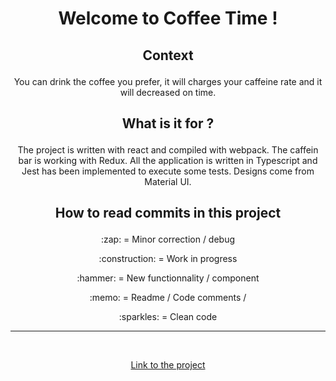 # <p align="center"> Welcome to Coffee Time !

## <p align="center">Context

<p align="center">You can drink the coffee you prefer, it will charges your caffeine rate and it will decreased on time.

## <p align="center">What is it for ?

<p align="center">The project is written with react and compiled with webpack. The caffein bar is working with Redux. All the application is written in Typescript and Jest has been implemented to execute some tests. Designs come from Material UI. 

## <p align="center">How to read commits in this project

<p align="center">:zap: = Minor correction / debug
<p align="center">:construction: = Work in progress
<p align="center">:hammer: = New functionnality / component
<p align="center">:memo: = Readme / Code comments / 
<p align="center">:sparkles: = Clean code

<br />
<hr>
<br />

<p align="center"><a href="https://gj-coffee-time.netlify.app/" target="_blank">Link to the project</a>
